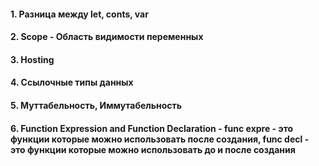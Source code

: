 #### 1. Разница между let, conts, var

#### 2. Scope - Область видимости переменных

#### 3. Hosting

#### 4. Ссылочные типы данных

#### 5. Муттабельность, Иммутабельность

#### 6. Function Expression and Function Declaration - func expre - это функции которые можно использовать после создания, func decl - это функции которые можно использовать до и после создания
